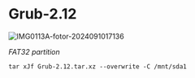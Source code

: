 # Grub-2.12

![IMG0113A-fotor-2024091017136](https://github.com/user-attachments/assets/372c18da-d258-4b1e-97d0-8f53ad32ba88)

*FAT32 partition*

```
tar xJf Grub-2.12.tar.xz --overwrite -C /mnt/sda1
```
